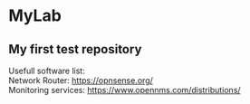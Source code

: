 # MyLab
My first test repository
----
Usefull software list:  
Network Router: https://opnsense.org/  
Monitoring services: https://www.opennms.com/distributions/  




